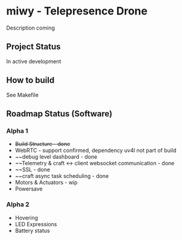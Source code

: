 # miwy - Telepresence Drone
Description coming

## Project Status
In active development

## How to build
See Makefile

## Roadmap Status (Software)

### Alpha 1

* ~~Build Structure - done~~
* WebRTC - support confirmed, dependency uv4l not part of build
* ~~debug level dashboard - done
* ~~Telemetry & craft <-> client websocket communication - done
* ~~SSL - done
* ~~craft async task scheduling - done
* Motors & Actuators - wip
* Powersave

### Alpha 2

* Hovering
* LED Expressions
* Battery status
